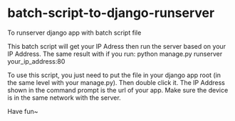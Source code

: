 # batch-script-to-django-runserver
To runserver django app with batch script file

This batch script will get your IP Adress then run the server based on your IP Address.
The same result with if you run: python manage.py runserver your_ip_address:80

To use this script, you just need to put the file in your django app root (in the same level with your manage.py). Then double click it. 
The IP Address shown in the command prompt is the url of your app. Make sure the device is in the same network with the server.

Have fun~
